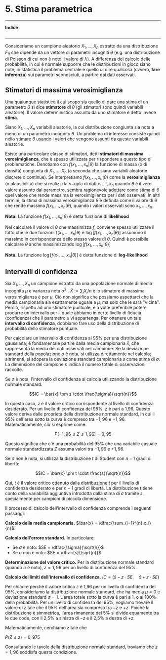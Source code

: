 # 5. Stima parametrica

---
**Indice**
```table-of-contents
```
---

Consideriamo un campione aleatorio $X_1, \dots, X_n$ estratto da una distribuzione $F_\theta$ che dipende da un vettore di parametri incogniti $\theta$ (e.g. una distribuzione di Poisson di cui non è noto il valore di $\lambda$). A differenza del calcolo delle probabilità, in cui è normale supporre che le distribuzioni in gioco siano note, in statistica il problema centrale è quello di dire qualcosa (ovvero, **fare inferenza**) sui parametri sconosciuti, a partire dai dati osservati.

## Stimatori di massima verosimiglianza

Una qualunque statistica il cui scopo sia quello di dare una stima di un parametro $\theta$ si dice **stimatore** di $\theta$ (gli stimatori sono quindi variabili aleatorie). Il valore deterministico assunto da uno stimatore è detto invece **stima**. 

Siano $X_1, \dots, X_n$ variabili aleatorie, la cui distribuzione congiunta sia nota a meno di un parametro incognito $\theta$. Un problema di interesse consiste quindi nello stimare $\theta$ usando i valori che vengono assunti da queste variabili aleatorie.

Esiste una particolare classe di stimatori, detti **stimatori di massima verosimiglianza**, che è spesso utilizzata per rispondere a questo tipo di problematiche. Denotiamo con $f(x_1, \dots, x_n | \theta)$ la funzione di massa (o di densità) congiunta di $X_1, \dots, X_n$ (a seconda che siano variabili aleatorie discrete o continue). Se interpretiamo $f(x_1, \dots, x_n | \theta)$ come la **verosimiglianza** (o plausibilità) che si realizzi la $n-$upla di dati $x_1, \dots, x_n$ quando $\theta$ è il vero valore assunto dal parametro, sembra ragionevole adottare come stima di $\theta$ quel valore che rende massima la verosimiglianza per i dati osservati. In altri termini, la stima di massima verosimiglianza $\hat{\theta}$ è definita come il valore di $\theta$ che rende massima $f(x_1, \dots, x_n | \theta)$, quando i valori osservati sono $x_1, \dots, x_n$. 

**Nota.** La funzione $f(x_1, \dots, x_n | \theta)$ è detta funzione di **likelihood**

Nel calcolare il valore di $\theta$ che massimizza $f$, conviene spesso utilizzare il fatto che le due funzioni $f(x_1, \dots, x_n | \theta)$ e $\log\left[f(x_1, \dots, x_n | \theta)\right]$  assumono il massimo in corrispondenza dello stesso valore di $\theta$. Quindi è possibile calcolare $\theta$ anche massimizzando $\log\left[f(x_1, \dots, x_n | \theta)\right]$

**Nota.** La funzione $\log\left[f(x_1, \dots, x_n | \theta)\right]$ è detta funzione di **log-likelihood**

## Intervalli di confidenza

Sia $X_1, \dots, X_n$ un campione estratto da una popolazione normale di media incognita $\mu$ e varianza nota $\sigma^2$ . $\bar{X} := \sum_i X_i/n$ è lo stimatore di massima verosimiglianza è per $\mu$. Ciò non significa che possiamo aspettarci che la media campionaria sia esattamente uguale a $\mu$, ma solo che le sarà "vicina". Perciò, rispetto ad uno stimatore puntuale, è a volte preferibile potere produrre un intervallo per il quale abbiamo in certo livello di fiducia (confidenza) che il parametro $\mu$ vi appartenga. Per ottenere un tale **intervallo di confidenza**, dobbiamo fare uso della distribuzione di probabilità dello stimatore puntuale.

Per calcolare un intervallo di confidenza al 95% per una distribuzione gaussiana, è fondamentale partire dalla media campionaria $\bar{x}$, che rappresenta la media dei dati osservati nel campione. Se la deviazione standard della popolazione $\sigma$ è nota, si utilizza direttamente nel calcolo; altrimenti, si adopera la deviazione standard campionaria $s$ come stima di $\sigma$. La dimensione del campione $n$ indica il numero totale di osservazioni raccolte.

Se $\sigma$ è nota, l'intervallo di confidenza si calcola utilizzando la distribuzione normale standard:

$$IC = \bar{x} \pm z \cdot \frac{\sigma}{\sqrt{n}}$$

In questo caso, $z$ è il valore critico corrispondente al livello di confidenza desiderato. Per un livello di confidenza del 95%, $z$ è pari a 1,96. Questo valore deriva dalle proprietà della distribuzione normale standard, in cui il 95% dell'area sotto la curva è compreso tra $-1,96$ e $+1,96$. Matematicamente, ciò si esprime come:

$$P(-1,96 \leq Z \leq 1,96) = 0,95$$

Questo significa che c'è una probabilità del 95% che una variabile casuale normale standardizzata $Z$ assuma valori tra $-1,96$ e $+1,96$.

Se $\sigma$ non è nota, si utilizza la distribuzione $t$ di Student con $n - 1$ gradi di libertà:

$$IC = \bar{x} \pm t \cdot \frac{s}{\sqrt{n}}$$

Qui, $t$ è il valore critico ottenuto dalla distribuzione $t$ per il livello di confidenza desiderato e per $n - 1$ gradi di libertà. La distribuzione $t$ tiene conto della variabilità aggiuntiva introdotta dalla stima di $\sigma$ tramite $s$, specialmente per campioni di piccola dimensione.

Il processo di calcolo dell'intervallo di confidenza comprende i seguenti passaggi:

**Calcolo della media campionaria.** $\bar{x} = \dfrac{\sum_{i=1}^{n} x_i}{n}$.

**Calcolo dell'errore standard.** In particolare:

- Se $\sigma$ è noto: $SE = \dfrac{\sigma}{\sqrt{n}}$
- Se $\sigma$ non è noto: $SE = \dfrac{s}{\sqrt{n}}$

**Determinazione del valore critico.** Per la distribuzione normale standard (quando $\sigma$ è noto), $z = 1,96$ per un livello di confidenza del 95%.

 **Calcolo dei limiti dell'intervallo di confidenza.** $IC = (\bar{x} - z \cdot SE, \quad \bar{x} + z \cdot SE)$

Per chiarire perché il valore critico $z$ è 1,96 per un livello di confidenza del 95%, consideriamo la distribuzione normale standard, che ha media $\mu = 0$ e deviazione standard $\sigma = 1$. L'area totale sotto la curva è pari a 1, o al 100% della probabilità. Per un livello di confidenza del 95%, vogliamo trovare il valore di $z$ tale che il 95% dell'area sia compreso tra $-z$ e $+z$. Poiché la distribuzione è simmetrica, l'area rimanente del 5% si divide equamente tra le due code, con il 2,5% a sinistra di $-z$ e il 2,5% a destra di $+z$.

Matematicamente, cerchiamo $z$ tale che

$P(Z \leq z) = 0,975$

Consultando le tavole della distribuzione normale standard, troviamo che $z = 1,96$ soddisfa questa condizione.